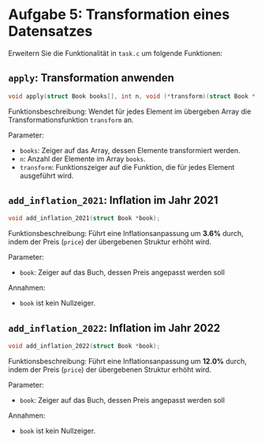 # Aufgabe 5: Transformation eines Datensatzes

Erweitern Sie die Funktionalität in `task.c` um folgende Funktionen: 

## `apply`: Transformation anwenden
```c
void apply(struct Book books[], int n, void (*transform)(struct Book *));
```
Funktionsbeschreibung: Wendet für jedes Element im übergeben Array die Transformationsfunktion `transform` an.

Parameter:

- `books`: Zeiger auf das Array, dessen Elemente transformiert werden.
- `n`: Anzahl der Elemente im Array `books`.
- `transform`: Funktionszeiger auf die Funktion, die für jedes Element ausgeführt wird.


## `add_inflation_2021`: Inflation im Jahr 2021 
```c
void add_inflation_2021(struct Book *book);
```
Funktionsbeschreibung: Führt eine Inflationsanpassung um **3.6%** durch, indem der Preis (`price`) der übergebenen Struktur erhöht wird.

Parameter:

- `book`: Zeiger auf das Buch, dessen Preis angepasst werden soll

Annahmen:

- `book` ist kein Nullzeiger.

## `add_inflation_2022`: Inflation im Jahr 2022 
```c
void add_inflation_2022(struct Book *book);
```
Funktionsbeschreibung: Führt eine Inflationsanpassung um **12.0%** durch, indem der Preis (`price`) der übergebenen Struktur erhöht wird.

Parameter:

- `book`: Zeiger auf das Buch, dessen Preis angepasst werden soll

Annahmen:

- `book` ist kein Nullzeiger.
